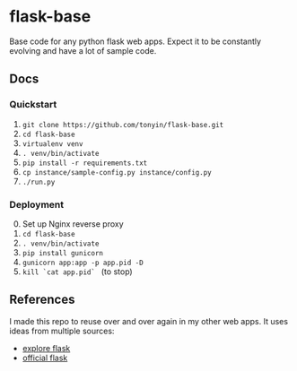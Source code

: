 # flask-base

Base code for any python flask web apps. Expect it to be constantly evolving and have a lot of sample code.

## Docs

### Quickstart

1. `git clone https://github.com/tonyin/flask-base.git`
2. `cd flask-base`
3. `virtualenv venv`
4. `. venv/bin/activate`
5. `pip install -r requirements.txt`
6. `cp instance/sample-config.py instance/config.py`
7. `./run.py`

### Deployment

0. Set up Nginx reverse proxy
1. `cd flask-base`
2. `. venv/bin/activate`
3. `pip install gunicorn`
4. `gunicorn app:app -p app.pid -D`
5. ``kill `cat app.pid` `` (to stop)

## References

I made this repo to reuse over and over again in my other web apps. It uses ideas from multiple sources:

- [explore flask](https://exploreflask.com/en/latest/index.html)
- [official flask](http://flask.pocoo.org/)
